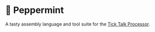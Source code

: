 # 🌿 Peppermint

A tasty assembly language and tool suite for the [Tick Talk Processor](https://github.com/monsonite/TICK_TALK).
